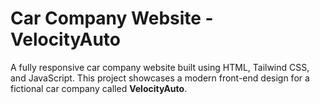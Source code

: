 #  Car Company Website - VelocityAuto

A fully responsive car company website built using HTML, Tailwind CSS, and JavaScript. This project showcases a modern front-end design for a fictional car company called **VelocityAuto**.
